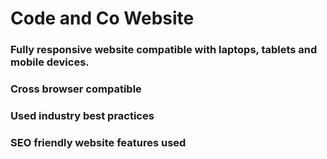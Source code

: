 # Code and Co Website
### Fully responsive website compatible with laptops, tablets and mobile devices.
### Cross browser compatible
### Used industry best practices 
### SEO friendly website features used
